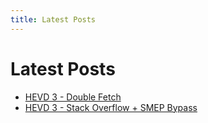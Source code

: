 ```yaml
---
title: Latest Posts
---
```


# Latest Posts

- [HEVD 3 - Double Fetch](http://127.0.0.1:8000/posts/2022/2022-05-21-HEVD3-DoubleFetch/)
- [HEVD 3 - Stack Overflow + SMEP Bypass](/posts/2022/2022-05-14-HEVD3-StackOverflow)